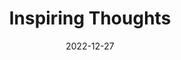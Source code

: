 ---
slug: thought-for-the-day
title: "Inspiring Thoughts"
date: 2022-12-27
excerpt: 'Beauty knows to say enough barbarism clamours for still more.'
tags: [Inspiration, Motivation, Quotes, Thoughts]
---